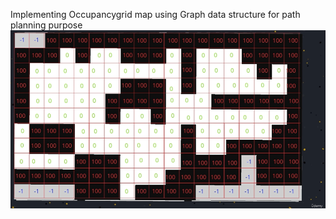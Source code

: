 Implementing Occupancygrid map using Graph data structure for path planning purpose
<img src="https://github.com/dionisioraditya/Occupancygrid-map-with-graph/blob/master/occupancy_grid.png" alt="Example map">
